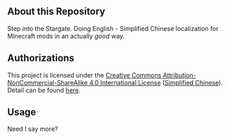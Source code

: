## About this Repository

Step into the Stargate.
Doing English - Simplified Chinese localization for Minecraft mods in an actually *good* way.

## Authorizations

This project is licensed under the [Creative Commons Attribution-NonCommercial-ShareAlike 4.0 International License](https://creativecommons.org/licenses/by-nc-sa/4.0/) ([Simplified Chinese](https://creativecommons.org/licenses/by-nc-sa/4.0/deed.zh)). Detail can be found [here](./LICENSE).

## Usage
Need I say more?
